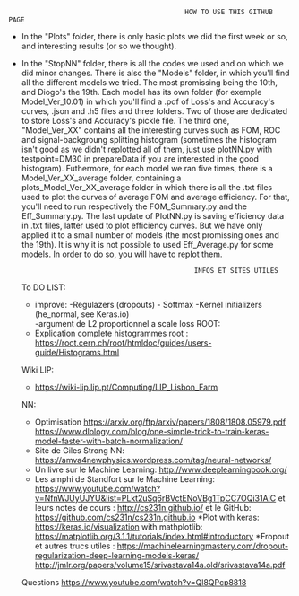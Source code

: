                                                 HOW TO USE THIS GITHUB PAGE
                 
 
* In the "Plots" folder, there is only basic plots we did the first week or so, and interesting results (or so we thought).

* In the "StopNN" folder, there is all the codes we used and on which we did minor changes. There is also the "Models" folder, in which you'll find all the different models we tried. The most promissing being the 10th, and Diogo's the 19th. Each model has its own folder (for exemple Model_Ver_10.01) in which you'll find a .pdf of Loss's and Accuracy's curves, .json and .h5 files and three folders. Two of those are dedicated to store Loss's and Accuracy's pickle file. The third one, "Model_Ver_XX" contains all the interesting curves such as FOM, ROC and signal-backgroung splitting histogram (sometimes the histogram isn't good as we didn't replotted all of them, just use plotNN.py with testpoint=DM30 in prepareData if you are interested in the good histogram).
Futhermore, for each model we ran five times, there is a Model_Ver_XX_average folder, containing a plots_Model_Ver_XX_average folder in which there is all the .txt files used to plot the curves of average FOM and average efficiency. For that, you'll need to run respectively the FOM_Summary.py and the Eff_Summary.py. 
The last update of PlotNN.py is saving efficiency data in .txt files, latter used to plot efficiency curves. But we have only applied it to a small number of models (the most promissing ones and the 19th). It is why it is not possible to used Eff_Average.py for some models. In order to do so, you will have to replot them.
    
    
    
    
    
    
    
    
                                                  
                                                  
                                                  
                                                 INFOS ET SITES UTILES 
                                                         
    To DO LIST:
    * improve: -Regulazers (dropouts)
               - Softmax
               -Kernel initializers (he_normal, see Keras.io)  
               -argument de L2 proportionnel a scale loss
    ROOT:                                                   
    * Explication complete histogrammes root : https://root.cern.ch/root/htmldoc/guides/users-guide/Histograms.html
      
    Wiki LIP:
    * https://wiki-lip.lip.pt/Computing/LIP_Lisbon_Farm
    
    NN:
    * Optimisation 
      https://arxiv.org/ftp/arxiv/papers/1808/1808.05979.pdf
      https://www.dlology.com/blog/one-simple-trick-to-train-keras-model-faster-with-batch-normalization/
    * Site de Giles Strong NN: https://amva4newphysics.wordpress.com/tag/neural-networks/
    * Un livre sur le Machine Learning: http://www.deeplearningbook.org/
    * Les amphi de Standfort sur le Machine Learning: https://www.youtube.com/watch?v=NfnWJUyUJYU&list=PLkt2uSq6rBVctENoVBg1TpCC7OQi31AlC
                             et leurs notes de cours : http://cs231n.github.io/
                             et le GitHub: https://github.com/cs231n/cs231n.github.io
    *Plot with keras: https://keras.io/visualization
          with mathplotlib: https://matplotlib.org/3.1.1/tutorials/index.html#introductory
    *Fropout et autres trucs utiles : https://machinelearningmastery.com/dropout-regularization-deep-learning-models-keras/
                                      http://jmlr.org/papers/volume15/srivastava14a.old/srivastava14a.pdf
                             
    Questions
    https://www.youtube.com/watch?v=Ql8QPcp8818
    
                             
      
